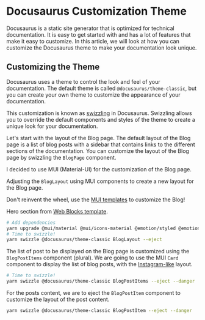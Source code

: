 # Docusaurus Customization Theme

Docusaurus is a static site generator that is optimized for technical documentation. It is easy to get started with and has a lot of features that make it easy to customize. In this article, we will look at how you can customize the Docusaurus theme to make your documentation look unique.

## Customizing the Theme

Docusaurus uses a theme to control the look and feel of your documentation. The default theme is called `@docusaurus/theme-classic`, but you can create your own theme to customize the appearance of your documentation.

This customization is known as [swizzling](https://docusaurus.io/docs/swizzling) in Docusaurus. Swizzling allows you to override the default components and styles of the theme to create a unique look for your documentation.

Let's start with the layout of the Blog page. The default layout of the Blog page is a list of blog posts with a sidebar that contains links to the different sections of the documentation. You can customize the layout of the Blog page by swizzling the `BlogPage` component.

I decided to use MUI (Material-UI) for the customization of the Blog page. 

Adjusting the `BlogLayout` using MUI components to create a new layout for the Blog page.

Don't reinvent the wheel, use the [MUI templates](https://github.com/mui/material-ui/blob/master/docs/data/joy/getting-started/templates/) to customize the Blog!

Hero section from [Web Blocks template](https://github.com/mui/material-ui/tree/master/docs/data/joy/getting-started/templates/framesx-web-blocks).

```bash
# Add dependencies
yarn upgrade @mui/material @mui/icons-material @emotion/styled @emotion/react @mui/joy
# Time to swizzle!
yarn swizzle @docusaurus/theme-classic BlogLayout --eject
```

The list of post to be displayed on the Blog page is customized using the `BlogPostItems` component (plural). We are going to use the MUI `Card` component to display the list of blog posts, with the [Instagram-like](https://mui.com/joy-ui/react-card/#instagram-post) layout.

```bash
# Time to swizzle!
yarn swizzle @docusaurus/theme-classic BlogPostItems --eject --danger
```

For the posts content, we are to eject the `BlogPostItem` component to customize the layout of the post content.

```bash
yarn swizzle @docusaurus/theme-classic BlogPostItem --eject --danger
```